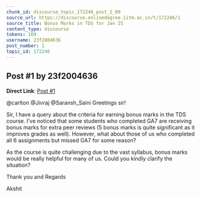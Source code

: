 ```yaml
---
chunk_id: discourse_topic_172246_post_1_00
source_url: https://discourse.onlinedegree.iitm.ac.in/t/172246/1
source_title: Bonus Marks in TDS for Jan 25
content_type: discourse
tokens: 169
username: 23f2004636
post_number: 1
topic_id: 172246
---
```


## Post #1 by 23f2004636

**Direct Link**: [Post #1](https://discourse.onlinedegree.iitm.ac.in/t/172246/1)

@carlton @Jivraj @Saransh_Saini Greetings sir!

Sir, I have a query about the criteria for earning bonus marks in the TDS course. I’ve noticed that some students who completed GA7 are receiving bonus marks for extra peer reviews (5 bonus marks is quite significant as it improves grades as well). However, what about those of us who completed all 6 assignments but missed GA7 for some reason?

As the course is quite challenging due to the vast syllabus, bonus marks would be really helpful for many of us. Could you kindly clarify the situation?

Thank you and Regards

Akshit
